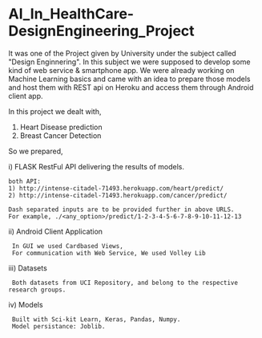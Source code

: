 # AI_In_HealthCare-DesignEngineering_Project

It was one of the Project given by University under the subject called "Design Enginnering".
In this subject we were supposed to develop some kind of web service & smartphone app. We were already working on Machine Learning basics and came with an idea to prepare those models and host them with REST api on Heroku and access them through Android client app.

In this project we dealt with,

  1) Heart Disease prediction
  2) Breast Cancer Detection
  
So we prepared,

i) FLASK RestFul API delivering the results of models.
  
    both API:
    1) http://intense-citadel-71493.herokuapp.com/heart/predict/
    2) http://intense-citadel-71493.herokuapp.com/cancer/predict/
    
    Dash separated inputs are to be provided further in above URLS.
    For example, ./<any_option>/predict/1-2-3-4-5-6-7-8-9-10-11-12-13
    
    
ii) Android Client Application
    
     In GUI we used Cardbased Views,
     For communication with Web Service, We used Volley Lib
     
iii) Datasets
    
     Both datasets from UCI Repository, and belong to the respective research groups.
     
iv) Models
    
     Built with Sci-kit Learn, Keras, Pandas, Numpy.
     Model persistance: Joblib.
